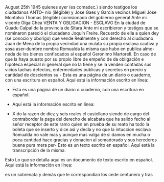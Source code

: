 August 25th 1945
quienes ayer (es comadec.) siendo testigos los ciudadanos ANTO-
nio (ilégible) y Jose Gaes y Garcia vecinos
Miguel Jose Montalvo
Thomas (ilégible)
comisionado del gobierno general
Ante mi vicente Olga Chea
VENTA Y OBLIGACION - ESCLAVO
En la ciudad de Guadu Calpal de la provincia de Sitara
Ante mi escribieron y testigos que se nominaron pareció el ciudadano Joquín Freire. Recuerdo de ella a quien dey (se conocio y oborigo) que vende
Realmente y con derecho al ciudadano Juan de Mena de la propia vecindad una mulata su propia esclava cautiva y sosa aser-dumbre nombra Romualda la misma que hubo en publica almo-neda de los bienes confiscados al español Geronimo Martorell.
En caso de que la haya puesto por su propio libre de empeño de da obligación e hipoteca especial ni general que no la tiene y se la venden contadas sus vicios tachas defectos, enfermedades publicas y secretos en precio y cantidad de doscientos su -
Esta es una página de un diario o cuaderno, con una escritura en español. Aquí está la información escrito en línea:

- Esta es una página de un diario o cuaderno, con una escritura en español.
- Aquí está la información escrito en línea:

- X
do la razon de diez y seis reales el castellano siendo de cargo
del contraborder la paga del derecho de alcabata que ha salido
fecho al señor receptor de este ramo quien en prueba de su reato ha todo la boleta que se inserto y dice asi y decla
y no que la intuccion esclava Romualda no vale mas y aunque mas valga de si damos en mucha o poca cantidad hace gracias y donacion al somadorado y sus herederos buena pura mera per-
Esto es un texto escrito en español. Aquí está la transcripción de la misma:

Esto
Lo que se detalla aquí es un documento de texto escrito en español. Aquí está la información en línea:

es un
sobrenata y demás que le correspondían los cede centunero y tras